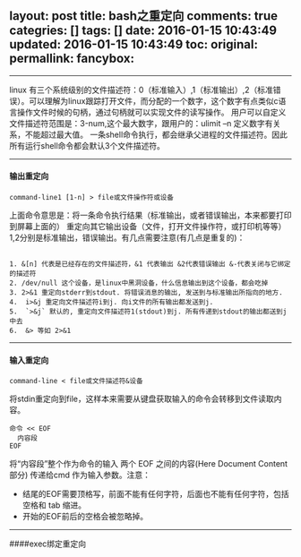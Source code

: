 layout: post
title: bash之重定向
comments: true
categries: []
tags: []
date: 2016-01-15 10:43:49
updated: 2016-01-15 10:43:49
toc:
original:
permallink:
fancybox:
---

------

linux 有三个系统级别的文件描述符：0（标准输入）,1（标准输出）,2（标准错误）。可以理解为linux跟踪打开文件，而分配的一个数字，这个数字有点类似c语言操作文件时候的句柄，通过句柄就可以实现文件的读写操作。 用户可以自定义文件描述符范围是：3-num,这个最大数字，跟用户的：ulimit –n 定义数字有关系，不能超过最大值。
一条shell命令执行，都会继承父进程的文件描述符。因此所有运行shell命令都会默认3个文件描述符。

-------------------

<!--more-->

#### 输出重定向

```
command-line1 [1-n] > file或文件操作符或设备
```
上面命令意思是：将一条命令执行结果（标准输出，或者错误输出，本来都要打印到屏幕上面的）  重定向其它输出设备（文件，打开文件操作符，或打印机等等）1,2分别是标准输出，错误输出。有几点需要注意(有几点是重复的)：

```

1. &[n] 代表是已经存在的文件描述符，&1 代表输出 &2代表错误输出 &-代表关闭与它绑定的描述符
2. /dev/null 这个设备，是linux中黑洞设备，什么信息输出到这个设备，都会吃掉
3. 2>&1 重定向stderr到stdout. 将错误消息的输出, 发送到与标准输出所指向的地方.
4.  i>&j 重定向文件描述符i到j. 向i文件的所有输出都发送到j.
5.  `>&j` 默认的, 重定向文件描述符1(stdout)到j. 所有传递到stdout的输出都送到j中去
6.  &> 等如 2>&1
```

--------------------

#### 输入重定向

```
command-line < file或文件描述符&设备  
```
将stdin重定向到file，这样本来需要从键盘获取输入的命令会转移到文件读取内容。

```
命令 << EOF
  内容段
EOF
```
将“内容段”整个作为命令的输入
两个 EOF 之间的内容(Here Document Content 部分) 传递给cmd 作为输入参数。注意：
* 结尾的EOF需要顶格写，前面不能有任何字符，后面也不能有任何字符，包括空格和 tab 缩进。
* 开始的EOF前后的空格会被忽略掉。

-----------------

####exec绑定重定向
